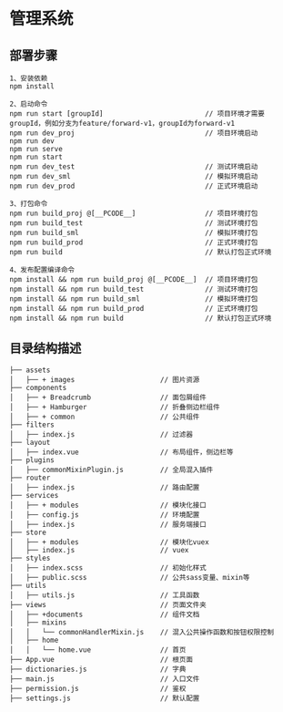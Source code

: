# 管理系统

## 部署步骤

    1、安装依赖
    npm install

    2、启动命令
    npm run start [groupId]                         // 项目环境才需要groupId，例如分支为feature/forward-v1，groupId为forward-v1
    npm run dev_proj                                // 项目环境启动
    npm run dev
    npm run serve
    npm run start
    npm run dev_test                                // 测试环境启动
    npm run dev_sml                                 // 模拟环境启动
    npm run dev_prod                                // 正式环境启动

    3、打包命令
    npm run build_proj @[__PCODE__]                 // 项目环境打包
    npm run build_test                              // 测试环境打包
    npm run build_sml                               // 模拟环境打包
    npm run build_prod                              // 正式环境打包
    npm run build                                   // 默认打包正式环境

    4、发布配置编译命令
    npm install && npm run build_proj @[__PCODE__]  // 项目环境打包
    npm install && npm run build_test               // 测试环境打包
    npm install && npm run build_sml                // 模拟环境打包
    npm install && npm run build_prod               // 正式环境打包
    npm install && npm run build                    // 默认打包正式环境

## 目录结构描述

    ├── assets
    │   ├── + images                     // 图片资源
    ├── components
    │   ├── + Breadcrumb                 // 面包屑组件
    │   ├── + Hamburger                  // 折叠侧边栏组件
    │   ├── + common                     // 公共组件
    ├── filters
    │   ├── index.js                     // 过滤器
    ├── layout
    │   ├── index.vue                    // 布局组件，侧边栏等
    ├── plugins
    │   ├── commonMixinPlugin.js         // 全局混入插件
    ├── router
    │   ├── index.js                     // 路由配置
    ├── services
    │   ├── + modules                    // 模块化接口
    │   ├── config.js                    // 环境配置
    │   ├── index.js                     // 服务端接口
    ├── store
    │   ├── + modules                    // 模块化vuex
    │   ├── index.js                     // vuex
    ├── styles
    │   ├── index.scss                   // 初始化样式
    │   ├── public.scss                  // 公共sass变量、mixin等
    ├── utils
    │   ├── utils.js                     // 工具函数
    ├── views                            // 页面文件夹
    │   ├── +documents                   // 组件文档
    │   ├── mixins
    │   │   └── commonHandlerMixin.js    // 混入公共操作函数和按钮权限控制
    │   ├── home
    │   │   └── home.vue                 // 首页
    ├── App.vue                          // 根页面
    ├── dictionaries.js                  // 字典
    ├── main.js                          // 入口文件
    ├── permission.js                    // 鉴权
    ├── settings.js                      // 默认配置
